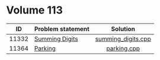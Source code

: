 # Volume 113

|  ID   | Problem statement  |        Solution        |
|:-----:|:-------------------|:----------------------:|
| 11332 | [Summing Digits][] | [summing_digits.cpp][] |
| 11364 | [Parking][]        | [parking.cpp][]        |

[Summing Digits]: http://uva.onlinejudge.org/index.php?option=com_onlinejudge&Itemid=8&category=25&page=show_problem&problem=2307
[Parking]:        http://uva.onlinejudge.org/index.php?option=com_onlinejudge&Itemid=8&category=25&page=show_problem&problem=2349


[summing_digits.cpp]: summing_digits.cpp
[parking.cpp]:        parking.cpp
